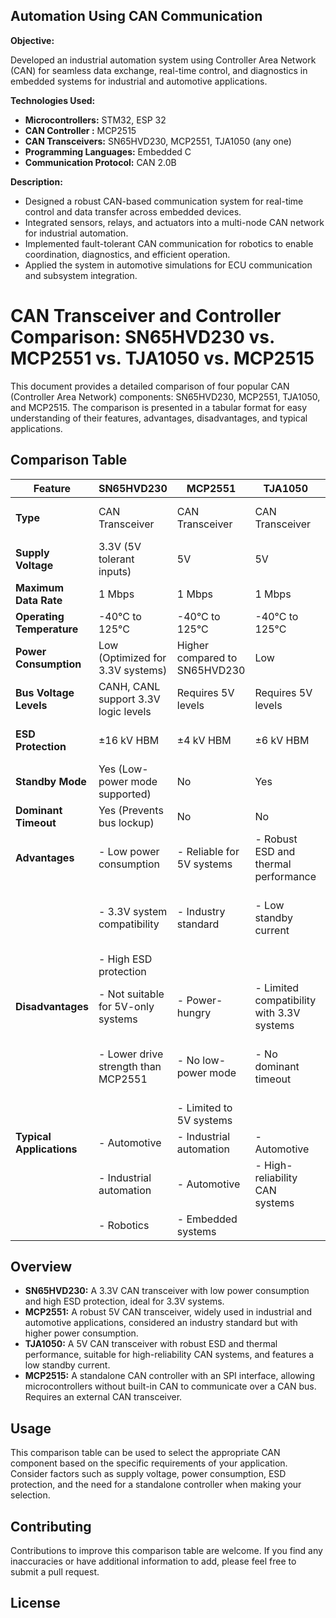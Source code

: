 ## Automation Using CAN Communication

**Objective:**

Developed an industrial automation system using Controller Area Network (CAN) for seamless data exchange, real-time control, and diagnostics in embedded systems for industrial and automotive applications.

**Technologies Used:**

*   **Microcontrollers:** STM32, ESP 32
*   **CAN Controller :** MCP2515
*   **CAN Transceivers:** SN65HVD230, MCP2551, TJA1050 (any one)
*   **Programming Languages:** Embedded C
*   **Communication Protocol:** CAN 2.0B

**Description:**

*   Designed a robust CAN-based communication system for real-time control and data transfer across embedded devices.
*   Integrated sensors, relays, and actuators into a multi-node CAN network for industrial automation.
*   Implemented fault-tolerant CAN communication for robotics to enable coordination, diagnostics, and efficient operation.
*   Applied the system in automotive simulations for ECU communication and subsystem integration.

# CAN Transceiver and Controller Comparison: SN65HVD230 vs. MCP2551 vs. TJA1050 vs. MCP2515

This document provides a detailed comparison of four popular CAN (Controller Area Network) components: SN65HVD230, MCP2551, TJA1050, and MCP2515. The comparison is presented in a tabular format for easy understanding of their features, advantages, disadvantages, and typical applications.

## Comparison Table

| Feature             | SN65HVD230                                | MCP2551                                 | TJA1050                                 | MCP2515                                                                  |
|---------------------|-------------------------------------------|------------------------------------------|------------------------------------------|-------------------------------------------------------------------------|
| **Type** | CAN Transceiver                           | CAN Transceiver                          | CAN Transceiver                          | CAN Controller with SPI Interface                                         |
| **Supply Voltage** | 3.3V (5V tolerant inputs)                | 5V                                       | 5V                                       | 2.7V to 5.5V                                                             |
| **Maximum Data Rate** | 1 Mbps                                    | 1 Mbps                                   | 1 Mbps                                   | 1 Mbps                                                                  |
| **Operating Temperature** | -40°C to 125°C                         | -40°C to 125°C                         | -40°C to 125°C                         | -40°C to 125°C                                                         |
| **Power Consumption** | Low (Optimized for 3.3V systems)          | Higher compared to SN65HVD230            | Low                                      | Moderate (Depends on SPI usage)                                          |
| **Bus Voltage Levels** | CANH, CANL support 3.3V logic levels   | Requires 5V levels                      | Requires 5V levels                      | Controlled via external transceiver                                      |
| **ESD Protection** | ±16 kV HBM                               | ±4 kV HBM                               | ±6 kV HBM                               | Depends on external transceiver                                         |
| **Standby Mode** | Yes (Low-power mode supported)            | No                                       | Yes                                      | No                                                                       |
| **Dominant Timeout** | Yes (Prevents bus lockup)                  | No                                       | No                                       | No                                                                       |
| **Advantages** | - Low power consumption                   | - Reliable for 5V systems                | - Robust ESD and thermal performance      | - Fully standalone CAN controller with SPI                             |
|                     | - 3.3V system compatibility              | - Industry standard                     | - Low standby current                     | - Can be used with microcontrollers without built-in CAN                |
|                     | - High ESD protection                      |                                          |                                          |                                                                         |
| **Disadvantages** | - Not suitable for 5V-only systems       | - Power-hungry                           | - Limited compatibility with 3.3V systems | - Requires an external transceiver                                      |
|                     | - Lower drive strength than MCP2551        | - No low-power mode                      | - No dominant timeout                    | - Larger component count than integrated solutions                     |
|                     |                                           | - Limited to 5V systems                  |                                          |                                                                         |
| **Typical Applications** | - Automotive                             | - Industrial automation                  | - Automotive                             | - Standalone CAN controller                                             |
|                     | - Industrial automation                   | - Automotive                             | - High-reliability CAN systems           | - Microcontrollers without CAN hardware                                  |
|                     | - Robotics                                | - Embedded systems                       |                                          |                                                                         |

## Overview

* **SN65HVD230:** A 3.3V CAN transceiver with low power consumption and high ESD protection, ideal for 3.3V systems.
* **MCP2551:** A robust 5V CAN transceiver, widely used in industrial and automotive applications, considered an industry standard but with higher power consumption.
* **TJA1050:** A 5V CAN transceiver with robust ESD and thermal performance, suitable for high-reliability CAN systems, and features a low standby current.
* **MCP2515:** A standalone CAN controller with an SPI interface, allowing microcontrollers without built-in CAN to communicate over a CAN bus. Requires an external CAN transceiver.

## Usage

This comparison table can be used to select the appropriate CAN component based on the specific requirements of your application. Consider factors such as supply voltage, power consumption, ESD protection, and the need for a standalone controller when making your selection.

## Contributing

Contributions to improve this comparison table are welcome. If you find any inaccuracies or have additional information to add, please feel free to submit a pull request.

## License
